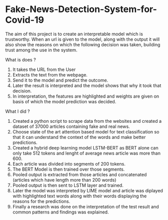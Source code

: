 # Fake-News-Detection-System-for-Covid-19

The aim of this project is to create an interpretable model which is trustworthy. When an url is given to the model, along with the output it will also show the reasons on which the following decision was taken, building trust among the use in the system.

What is does ?
1. It takes the URL from the User
2. Extracts the text from the webpage.
3. Send it to the model and predict the outcome. 
4. Later the result is interpreted and the model shows that why it took that decision. 
5. In interpretation, the features are highlighted and weights are given on basis of which the  model prediction was decided. 


What I did ?
1. Created a python script to scrape data from the websites and created a dataset of 37000 articles containing fake and real news. 
2. Choose state of the art attention based model for text classification so that it can understand the context of the words and make better predictions.
3. Created a hybrid deep learning model LSTM-BERT as BERT alone can only take 512 tokens and lenght of average news article was more than 600.
4. Each article was divided into segments of 200 tokens.
5. The BERT Model is then trained over those segments.
6. Pooled output is extracted from those articles and concatenated (articles which have length more than 200 words)
7. Pooled output is then sent to LSTM layer and trained.
8. Later the model was interpreted by LIME model and article was diplayed with highlighted text words along with their words displaying the reasons for the predictions.
9. Finally a research was done on the interpretation of the test result and common patterns and findings was explained.  

